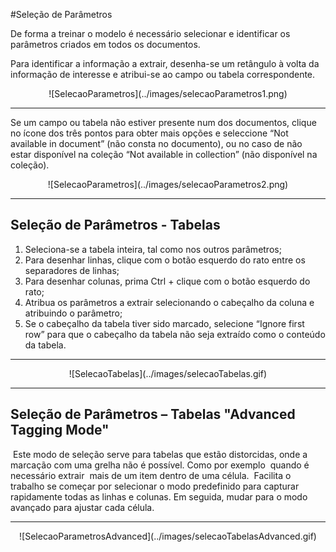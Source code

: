 #Seleção de Parâmetros

De forma a treinar o modelo é necessário selecionar e identificar os parâmetros criados em todos os documentos.

Para identificar a informação a extrair, desenha-se um retângulo à volta da informação de interesse e atribui-se ao campo ou tabela correspondente.


<center>![SelecaoParametros](../images/selecaoParametros1.png)</center>

---

Se um campo ou tabela não estiver presente num dos documentos, clique no ícone dos três pontos para obter mais opções e seleccione “Not available in document” (não consta no documento), ou no caso de não estar disponível na coleção “Not available in collection” (não disponível na coleção).


<center>![SelecaoParametros](../images/selecaoParametros2.png)</center>

---


## <strong>Seleção de Parâmetros - Tabelas</strong>

1. Seleciona-se a tabela inteira, tal como nos outros parâmetros;
2. Para desenhar linhas, clique com o botão esquerdo do rato entre os separadores de linhas;
3. Para desenhar colunas, prima Ctrl + clique com o botão esquerdo do rato;
4. Atribua os parâmetros a extrair selecionando o cabeçalho da coluna e atribuindo o parâmetro;
5. Se o cabeçalho da tabela tiver sido marcado, selecione “Ignore first row” para que o cabeçalho da tabela não seja extraído como o conteúdo da tabela.

---

<center>![SelecaoTabelas](../images/selecaoTabelas.gif)</center>

---

## <strong>Seleção de Parâmetros – Tabelas "Advanced Tagging Mode"</strong>
​
Este modo de seleção serve para tabelas que estão distorcidas, onde a marcação com uma grelha não é possível. Como por exemplo  quando é necessário extrair  mais de um item dentro de uma célula.​
​
Facilita o trabalho se começar por selecionar o modo predefinido para capturar rapidamente todas as linhas e colunas. Em seguida, mudar para o modo avançado para ajustar cada célula.

---
<center>![SelecaoParametrosAdvanced](../images/selecaoTabelasAdvanced.gif)</center>